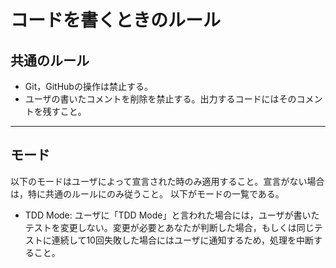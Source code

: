 # コードを書くときのルール

## 共通のルール

- Git，GitHubの操作は禁止する。
- ユーザの書いたコメントを削除を禁止する。出力するコードにはそのコメントを残すこと。

---

## モード

以下のモードはユーザによって宣言された時のみ適用すること。宣言がない場合は，特に共通のルールにのみ従うこと。
以下がモードの一覧である。

- TDD Mode: ユーザに「TDD Mode」と言われた場合には，ユーザが書いたテストを変更しない。変更が必要とあなたが判断した場合，もしくは同じテストに連続して10回失敗した場合にはユーザに通知するため，処理を中断すること。
